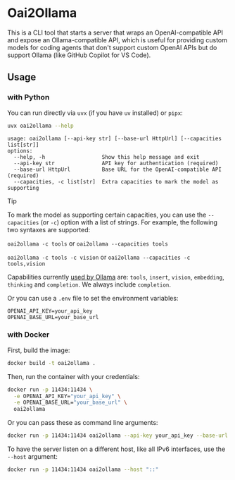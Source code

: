 # Oai2Ollama

This is a CLI tool that starts a server that wraps an OpenAI-compatible API and expose an Ollama-compatible API,
which is useful for providing custom models for coding agents that don't support custom OpenAI APIs but do support Ollama
(like GitHub Copilot for VS Code).

## Usage

### with Python

You can run directly via `uvx` (if you have `uv` installed) or `pipx`:

```sh
uvx oai2ollama --help
```

```text
usage: oai2ollama [--api-key str] [--base-url HttpUrl] [--capacities list[str]]
options:
  --help, -h                  Show this help message and exit
  --api-key str               API key for authentication (required)
  --base-url HttpUrl          Base URL for the OpenAI-compatible API (required)
  --capacities, -c list[str]  Extra capacities to mark the model as supporting
```

> [!TIP]
> To mark the model as supporting certain capacities, you can use the `--capacities` (or `-c`) option with a list of strings. For example, the following two syntaxes are supported:
>
> `oai2ollama -c tools` or `oai2ollama --capacities tools`
>
> `oai2ollama -c tools -c vision` or `oai2ollama --capacities -c tools,vision`
>
> Capabilities currently [used by Ollama](https://github.com/ollama/ollama/blob/main/types/model/capability.go#L6-L11) are:
> `tools`, `insert`, `vision`, `embedding`, `thinking` and `completion`. We always include `completion`.

Or you can use a `.env` file to set the environment variables:

```properties
OPENAI_API_KEY=your_api_key
OPENAI_BASE_URL=your_base_url
```

### with Docker

First, build the image:

```sh
docker build -t oai2ollama .
```

Then, run the container with your credentials:

```sh
docker run -p 11434:11434 \
  -e OPENAI_API_KEY="your_api_key" \
  -e OPENAI_BASE_URL="your_base_url" \
  oai2ollama
```

Or you can pass these as command line arguments:

```sh
docker run -p 11434:11434 oai2ollama --api-key your_api_key --base-url your_base_url
```

To have the server listen on a different host, like all IPv6 interfaces, use the `--host` argument:

```sh
docker run -p 11434:11434 oai2ollama --host "::"
```
